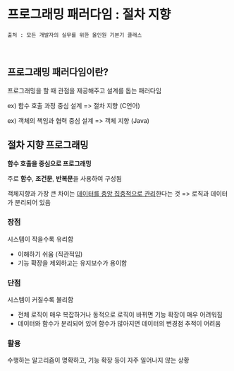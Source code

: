 # 프로그래밍 패러다임 : 절차 지향

```
출처 : 모든 개발자의 실무를 위한 올인원 기본기 클래스
```

​	

## 프로그래밍 패러다임이란?

프로그래밍을 할 때 관점을 제공해주고 설계를 돕는 패러다임

ex) 함수 호출 과정 중심 설계 => 절차 지향 (C언어)

ex) 객체의 책임과 협력 중심 설계 => 객체 지향 (Java)



## 절차 지향 프로그래밍

**함수 호출을 중심으로 프로그래밍**



주로 **함수**, **조건문**, **반복문**을 사용하여 구성됨

객체지향과 가장 큰 차이는 <u>데이터를 중앙 집중적으로 관리</u>한다는 것 => 로직과 데이터가 분리되어 있음



### 장점

시스템이 작을수록 유리함

- 이해하기 쉬움 (직관적임)
- 기능 확장을 제외하고는 유지보수가 용이함



### 단점

시스템이 커질수록 불리함

- 전체 로직이 매우 복잡하거나 동적으로 로직이 바뀌면 기능 확장이 매우 어려워짐
- 데이터와 함수가 분리되어 있어 함수가 많아지면 데이터의 변경점 추적이 어려움



### 활용

수행하는 알고리즘이 명확하고, 기능 확장 등이 자주 일어나지 않는 상황